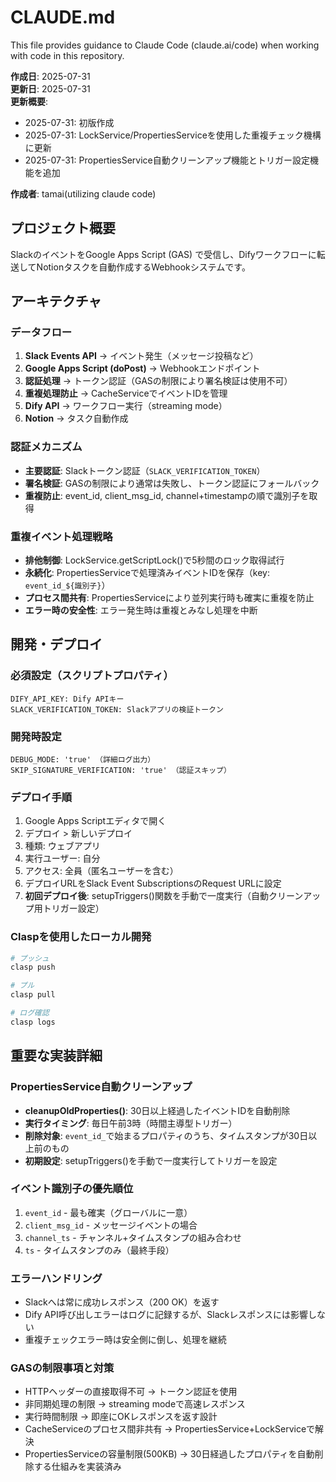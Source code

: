 # CLAUDE.md

This file provides guidance to Claude Code (claude.ai/code) when working with code in this repository.

**作成日**: 2025-07-31  
**更新日**: 2025-07-31  
**更新概要**:
- 2025-07-31: 初版作成
- 2025-07-31: LockService/PropertiesServiceを使用した重複チェック機構に更新
- 2025-07-31: PropertiesService自動クリーンアップ機能とトリガー設定機能を追加

**作成者**: tamai(utilizing claude code)

## プロジェクト概要

SlackのイベントをGoogle Apps Script (GAS) で受信し、Difyワークフローに転送してNotionタスクを自動作成するWebhookシステムです。

## アーキテクチャ

### データフロー
1. **Slack Events API** → イベント発生（メッセージ投稿など）
2. **Google Apps Script (doPost)** → Webhookエンドポイント
3. **認証処理** → トークン認証（GASの制限により署名検証は使用不可）
4. **重複処理防止** → CacheServiceでイベントIDを管理
5. **Dify API** → ワークフロー実行（streaming mode）
6. **Notion** → タスク自動作成

### 認証メカニズム
- **主要認証**: Slackトークン認証（`SLACK_VERIFICATION_TOKEN`）
- **署名検証**: GASの制限により通常は失敗し、トークン認証にフォールバック
- **重複防止**: event_id, client_msg_id, channel+timestampの順で識別子を取得

### 重複イベント処理戦略
- **排他制御**: LockService.getScriptLock()で5秒間のロック取得試行
- **永続化**: PropertiesServiceで処理済みイベントIDを保存（key: `event_id_${識別子}`）
- **プロセス間共有**: PropertiesServiceにより並列実行時も確実に重複を防止
- **エラー時の安全性**: エラー発生時は重複とみなし処理を中断

## 開発・デプロイ

### 必須設定（スクリプトプロパティ）
```
DIFY_API_KEY: Dify APIキー
SLACK_VERIFICATION_TOKEN: Slackアプリの検証トークン
```

### 開発時設定
```
DEBUG_MODE: 'true' （詳細ログ出力）
SKIP_SIGNATURE_VERIFICATION: 'true' （認証スキップ）
```

### デプロイ手順
1. Google Apps Scriptエディタで開く
2. デプロイ > 新しいデプロイ
3. 種類: ウェブアプリ
4. 実行ユーザー: 自分
5. アクセス: 全員（匿名ユーザーを含む）
6. デプロイURLをSlack Event SubscriptionsのRequest URLに設定
7. **初回デプロイ後**: setupTriggers()関数を手動で一度実行（自動クリーンアップ用トリガー設定）

### Claspを使用したローカル開発
```bash
# プッシュ
clasp push

# プル  
clasp pull

# ログ確認
clasp logs
```

## 重要な実装詳細

### PropertiesService自動クリーンアップ
- **cleanupOldProperties()**: 30日以上経過したイベントIDを自動削除
- **実行タイミング**: 毎日午前3時（時間主導型トリガー）
- **削除対象**: `event_id_`で始まるプロパティのうち、タイムスタンプが30日以上前のもの
- **初期設定**: setupTriggers()を手動で一度実行してトリガーを設定

### イベント識別子の優先順位
1. `event_id` - 最も確実（グローバルに一意）
2. `client_msg_id` - メッセージイベントの場合
3. `channel_ts` - チャンネル+タイムスタンプの組み合わせ
4. `ts` - タイムスタンプのみ（最終手段）

### エラーハンドリング
- Slackへは常に成功レスポンス（200 OK）を返す
- Dify API呼び出しエラーはログに記録するが、Slackレスポンスには影響しない
- 重複チェックエラー時は安全側に倒し、処理を継続

### GASの制限事項と対策
- HTTPヘッダーの直接取得不可 → トークン認証を使用
- 非同期処理の制限 → streaming modeで高速レスポンス
- 実行時間制限 → 即座にOKレスポンスを返す設計
- CacheServiceのプロセス間非共有 → PropertiesService+LockServiceで解決
- PropertiesServiceの容量制限(500KB) → 30日経過したプロパティを自動削除する仕組みを実装済み